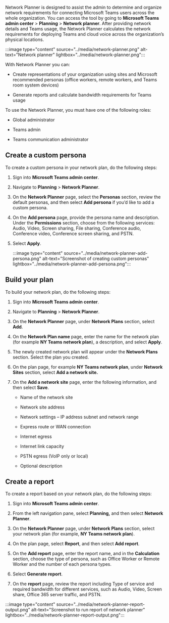 Network Planner is designed to assist the admin to determine and organize network requirements for connecting Microsoft Teams users across the whole organization. You can access the tool by going to **Microsoft Teams admin center** > **Planning** > **Network planner**. After providing network details and Teams usage, the Network Planner calculates the network requirements for deploying Teams and cloud voice across the organization’s physical locations.

:::image type="content" source="../media/network-planner.png" alt-text="Network planner" lightbox="../media/network-planner.png":::

With Network Planner you can:

- Create representations of your organization using sites and Microsoft recommended personas (office workers, remote workers, and Teams room system devices)

- Generate reports and calculate bandwidth requirements for Teams usage

To use the Network Planner, you must have one of the following roles:

- Global administrator

- Teams admin

- Teams communication administrator

## Create a custom persona

To create a custom persona in your network plan, do the following steps:

1. Sign into **Microsoft Teams admin center**.

2. Navigate to **Planning** > **Network Planner**.

3. On the **Network Planner** page, select the **Personas** section, review the default personas, and then select **Add persona** if you’d like to add a custom persona.

4. On the **Add persona** page, provide the persona name and description. Under the **Permissions** section, choose from the following services: Audio, Video, Screen sharing, File sharing, Conference audio, Conference video, Conference screen sharing, and PSTN.

5. Select **Apply**.

   :::image type="content" source="../media/network-planner-add-persona.png" alt-text="Screenshot of creating custom personas" lightbox="../media/network-planner-add-persona.png":::

## Build your plan

To build your network plan, do the following steps:

1. Sign into **Microsoft Teams admin center**.

2. Navigate to **Planning** > **Network Planner**.

3. On the **Network Planner** page, under **Network Plans** section, select **Add**.

4. On the **Network Plan name** page, enter the name for the network plan (for example **NY Teams network plan**), a description, and select **Apply**.

5. The newly created network plan will appear under the **Network Plans** section. Select the plan you created.

6. On the plan page, for example **NY Teams network plan**, under **Network Sites** section, select **Add a network site.**

7. On the **Add a network site** page, enter the following information, and then select **Save**.

   - Name of the network site

   - Network site address

   - Network settings – IP address subnet and network range

   - Express route or WAN connection

   - Internet egress

   - Internet link capacity

   - PSTN egress (VoIP only or local)

   - Optional description

## Create a report

To create a report based on your network plan, do the following steps:

1. Sign into **Microsoft Teams admin center**.

2. From the left navigation pane, select **Planning,** and then select **Network Planner**.

3. On the **Network Planner** page, under **Network Plans** section, select your network plan (for example, **NY Teams network plan**).

4. On the plan page, select **Report**, and then select **Add report**.

5. On the **Add report** page, enter the report name, and in the **Calculation** section, choose the type of persona, such as Office Worker or Remote Worker and the number of each persona types.

6. Select **Generate report**.

7. On the **report** page, review the report including Type of service and required bandwidth for different services, such as Audio, Video, Screen share, Office 365 server traffic, and PSTN.

:::image type="content" source="../media/network-planner-report-output.png" alt-text="Screenshot to run report of network planner" lightbox="../media/network-planner-report-output.png":::
